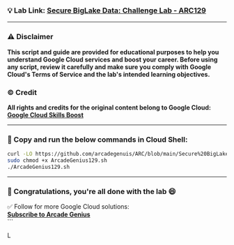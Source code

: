 
### 💡 Lab Link: [Secure BigLake Data: Challenge Lab - ARC129](https://www.cloudskillsboost.google/focuses/64458?parent=catalog)

---

### ⚠️ Disclaimer  
**This script and guide are provided for educational purposes to help you understand Google Cloud services and boost your career. Before using any script, review it carefully and make sure you comply with Google Cloud's Terms of Service and the lab's intended learning objectives.**

### © Credit  
**All rights and credits for the original content belong to Google Cloud: [Google Cloud Skills Boost](https://www.cloudskillsboost.google/)**

---

### 🚨 Copy and run the below commands in Cloud Shell:

```bash
curl -LO https://github.com/arcadegenuis/ARC/blob/main/Secure%20BigLake%20Data:%20Challenge%20Lab/ArcadeGenius129.sh
sudo chmod +x ArcadeGenius129.sh
./ArcadeGenius129.sh
````

---

### 🎉 Congratulations, you're all done with the lab 😄

<div>
✅ Follow for more Google Cloud solutions: <br>
<a href="https://www.youtube.com/@ArcadeGenius-z1" target="_blank"><strong>Subscribe to Arcade Genius</strong></a>
</div>
```

L
